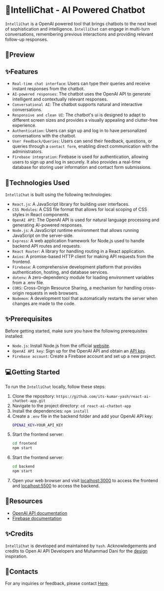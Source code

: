 # 🤖IntelliChat - AI Powered Chatbot

`IntelliChat` is a OpenAI powered tool that brings chatbots to the next level of sophistication and intelligence. `IntelliChat` can engage in multi-turn conversations, remembering previous interactions and providing relevant follow-up responses.

## 📸Preview


## ✨Features

- `Real-time chat interface`: Users can type their queries and receive instant responses from the chatbot.
- `AI-powered responses`: The chatbot uses the OpenAI API to generate intelligent and contextually relevant responses.
- `Conversational AI`: The chatbot supports natural and interactive conversations.
- `Responsive and clean UI`: The chatbot's ui is designed to adapt to different screen sizes and provides a visually appealing and clutter-free experience.
- `Authentication`: Users can sign up and log in to have personalized conversations with the chatbot.
- `User Feedback/Queries`: Users can send their feedback, questions, or queries through a `contact form`, enabling direct communication with the administrators.
- `Firebase integration`: Firebase is used for authentication, allowing users to sign up and log in securely. It also provides a real-time database for storing user information and contact form submissions.

## 🤖Technologies Used

`IntelliChat` is built using the following technologies:

- `React.js`: A JavaScript library for building user interfaces.
- `CSS Modules`: A CSS file format that allows for local scoping of CSS styles in React components.
- `OpenAI API`: The OpenAI API is used for natural language processing and generating AI-powered responses.
- `Node.js`: A JavaScript runtime environment that allows running JavaScript on the server-side.
- `Express`: A web application framework for Node.js used to handle backend API routes and requests.
- `React Router`: A library for handling routing in a React application.
- `Axios`: A promise-based HTTP client for making API requests from the frontend.
- `Firebase`: A comprehensive development platform that provides authentication, hosting, and database services.
- `dotenv`: A zero-dependency module for loading environment variables from a .env file.
- `CORS`: Cross-Origin Resource Sharing, a mechanism for handling cross-origin requests in web browsers.
- `Nodemon`: A development tool that automatically restarts the server when changes are made to the code.

## ✨Prerequisites
Before getting started, make sure you have the following prerequisites installed:

- `Node.js`: Install Node.js from the official [website](https://nodejs.org).
- `OpenAI API key`: Sign up for the OpenAI API and obtain an [API key](https://openai.com).
- `Firebase account`: Create a Firebase account and set up a new project.

## 💻Getting Started

To run the `IntelliChat` locally, follow these steps:

1. Clone the repository: `https://github.com/its-kumar-yash/react-ai-chatbot-app.git`
2. Navigate to the project directory: `cd react-ai-chatbot-app`
3. Install the dependencies: `npm install`
4. Create a `.env` file in the backend folder and add your OpenAI API key:
    ```bash
    OPENAI_KEY=YOUR_API_KEY
    ```
4. Start the frontend server: 
    ```bash
    cd frontend
    npm start
    ```
4. Start the frontend server: 
    ```bash
    cd backend
    npm start
    ```
5. Open your web browser and visit [localhost:3000](http://localhost:3000) to access the frontend and [localhost:5500](http://localhost:5500) to access the backend.

## 📑Resources
- [OpenAI API documentation](https://platform.openai.com/docs/introduction)
- [Firebase documentation](https://firebase.google.com/docs)


## ✨Credits
`IntelliChat` is developed and maintained by `Yash`. Acknowledgements and credits to Open AI API Developers and Muhammad Dani for the [design](https://dribbble.com/shots/20478647-RoboReply-Chatbot-Landing-Page) inspiration.

## 📧Contacts
For any inquiries or feedback, please contact [Here](mailto:its.yash.kumar23@gmail.com).